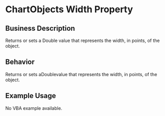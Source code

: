 # ChartObjects Width Property

## Business Description
Returns or sets a Double value that represents the width, in points, of the object.

## Behavior
Returns or sets aDoublevalue that represents the width, in points, of the object.

## Example Usage
No VBA example available.